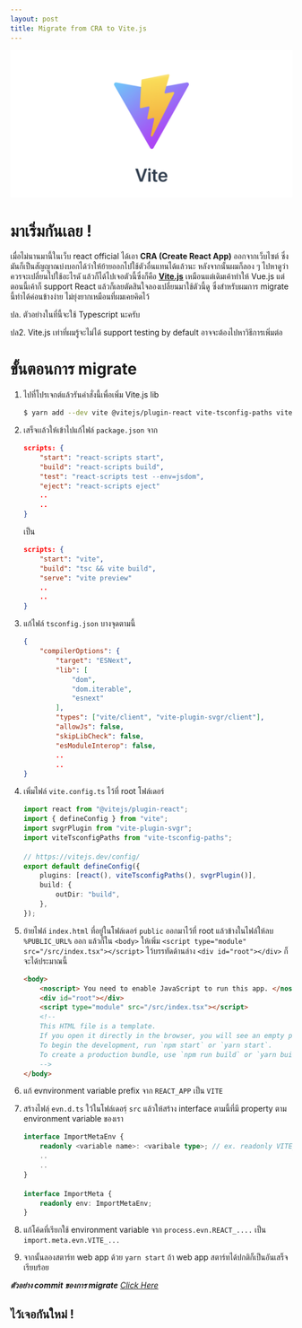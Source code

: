 ```yaml
---
layout: post
title: Migrate from CRA to Vite.js
---
```


<p align="center">
    <img src="/assets/cra-to-vitejs/vitejs.png" alt="vitejs"/>
</p>

# มาเริ่มกันเลย !

เมื่อไม่นานมานี้ในเว็บ react official ได้เอา **CRA (Create React App)** ออกจากเว็บไซต์ ซึ่งมันก็เป็นสัญญาณบ่งบอกได้ว่าให้ย้ายออกไปใช้ตัวอื่นแทนได้แล้วนะ หลังจากนั้นผมก็ลอง ๆ ไปหาดูว่าควรจะเปลี่ยนไปใช้อะไรดั แล้วก็ได้ไปเจอตัวนี้ซึ่งก็คือ **[Vite.js](https://vitejs.dev/)** เหมือนแต่เดิมเค้าทำให้ Vue.js แต่ตอนนี้เค้าก็ support React แล้วก็เลยตัดสินใจลองเปลี่ยนมาใช้ตัวนี้ดู ซึ่งสำหรับผมการ migrate นี้ทำได้ค่อนข้างง่าย ไม่ยุ่งยากเหมือนที่ผมเคยคิดไว้

ปล. ตัวอย่างในที่นี้จะใช้ Typescript นะครับ

ปล2. Vite.js เท่าที่ผมรู้จะไม่ได้ support testing by default อาจจะต้องไปหาวิธีการเพิ่มต่อ

# ขั้นตอนการ migrate

1. ไปที่โปรเจกต์แล้วรันคำสั่งนี้เพื่อเพิ่ม Vite.js lib

    ```bash
    $ yarn add --dev vite @vitejs/plugin-react vite-tsconfig-paths vite-plugin-svgr
    ```

2. เสร็จเเล้วให้เข้าไปแก้ไฟล์ `package.json` จาก

    ```json
    scripts: {
        "start": "react-scripts start",
        "build": "react-scripts build",
        "test": "react-scripts test --env=jsdom",
        "eject": "react-scripts eject"
        ..
        ..
    }
    ```

    เป็น

    ```json
    scripts: {
        "start": "vite",
        "build": "tsc && vite build",
        "serve": "vite preview"
        ..
        ..
    }
    ```

3. แก้ไฟล์ `tsconfig.json` บางจุดตามนี้

    ```json
    {
        "compilerOptions": {
            "target": "ESNext",
            "lib": [
                "dom",
                "dom.iterable",
                "esnext"
            ],
            "types": ["vite/client", "vite-plugin-svgr/client"],
            "allowJs": false,
            "skipLibCheck": false,
            "esModuleInterop": false,
            ..
            ..
    }
    ```

4. เพิ่มไฟล์ `vite.config.ts` ไว้ที่ root โฟล์เดอร์

    ```typescript
    import react from "@vitejs/plugin-react";
    import { defineConfig } from "vite";
    import svgrPlugin from "vite-plugin-svgr";
    import viteTsconfigPaths from "vite-tsconfig-paths";

    // https://vitejs.dev/config/
    export default defineConfig({
        plugins: [react(), viteTsconfigPaths(), svgrPlugin()],
        build: {
            outDir: "build",
        },
    });
    ```

5. ย้ายไฟล์ `index.html` ที่อยู่ในโฟล์เดอร์ `public` ออกมาไว้ที่ root แล้วข้างในไฟล์ให้ลบ `%PUBLIC_URL%` ออก แล้วก็ใน `<body>` ให้เพิ่ม `<script type="module" src="/src/index.tsx"></script>` ไว้บรรทัดด้านล่าง `<div id="root"></div>` ก็จะได้ประมาณนี้

    ```html
    <body>
        <noscript> You need to enable JavaScript to run this app. </noscript>
        <div id="root"></div>
        <script type="module" src="/src/index.tsx"></script>
        <!--
        This HTML file is a template.
        If you open it directly in the browser, you will see an empty page.
        To begin the development, run `npm start` or `yarn start`.
        To create a production bundle, use `npm run build` or `yarn build`.
        -->
    </body>
    ```

6. แก้ evnvironment variable prefix จาก `REACT_APP` เป็น `VITE`

7. สร้างไฟลฺ์ `evn.d.ts` ใว้ในโฟล์เดอรฺ์ `src` แล้วให้สร้าง interface ตามนี้ที่มี property ตาม environment variable ของเรา

    ```typescript
    interface ImportMetaEnv {
        readonly <variable name>: <varibale type>; // ex. readonly VITE_SERVER_URL: string;
        ..
        ..
    }

    interface ImportMeta {
        readonly env: ImportMetaEnv;
    }
    ```

8. แก้โค้ดที่เรียกใช้ environment variable จาก `process.evn.REACT_....` เป็น `import.meta.evn.VITE_...`

9. จากนั้นลองสตาร์ท web app ด้วย `yarn start` ถ้า web app สตาร์ทได้ปกติก็เป็นอันเสร็จเรียบร้อย

**_ตัวอย่าง commit ของการ migrate_** _[Click Here](https://github.com/oat9002/GoldPriceTracking/commit/c91413e23e99e6ce573f56dffc1c695a6c398901)_

## ไว้เจอกันใหม่ !
